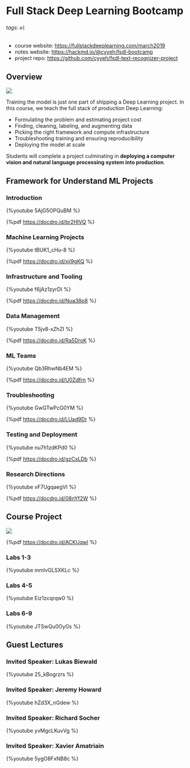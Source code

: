 # Full Stack Deep Learning Bootcamp

###### tags: `ml`

- course website: https://fullstackdeeplearning.com/march2019
- notes website: https://hackmd.io/@cyyeh/fsdl-bootcamp
- project repo: https://github.com/cyyeh/fsdl-text-recognizer-project

## Overview

![](https://i.imgur.com/V8SYb9F.png)

Training the model is just one part of shipping a Deep Learning project. In this course, we teach the full stack of production Deep Learning:

- Formulating the problem and estimating project cost
- Finding, cleaning, labeling, and augmenting data 
- Picking the right framework and compute infrastructure
- Troubleshooting training and ensuring reproducibility
- Deploying the model at scale

Students will complete a project culminating in **deploying a computer vision and natural language processing system into production**.

## Framework for Understand ML Projects

### Introduction

{%youtube 5AjG5OPQuBM %}

{%pdf https://docdro.id/br2HlVQ %}

### Machine Learning Projects

{%youtube tBUK1_cHu-8 %}

{%pdf https://docdro.id/xii9gKQ %}

### Infrastructure and Tooling

{%youtube f6jAz1zyrDI %}

{%pdf https://docdro.id/Nua38p8 %}

### Data Management

{%youtube T5jv8-xZhZI %}

{%pdf https://docdro.id/Ra5DroK %}

### ML Teams

{%youtube Qb3RhwNb4EM %}

{%pdf https://docdro.id/U0Zdfrn %}

### Troubleshooting

{%youtube GwGTwPcG0YM %}

{%pdf https://docdro.id/LUad9Dr %}

### Testing and Deployment

{%youtube nu7h1zdKPd0 %}

{%pdf https://docdro.id/gzCxLDb %}

### Research Directions

{%youtube vF7UgqaegVI %}

{%pdf https://docdro.id/08nYf2W %}

## Course Project

![](https://i.imgur.com/G2YUiX7.png)

{%pdf https://docdro.id/ACKUqwl %}

### Labs 1-3

{%youtube mmlvGLSXKLc %}

### Labs 4-5

{%youtube Eiz1zcqrqw0 %}

### Labs 6-9

{%youtube JTSwQu0OyGs %}

## Guest Lectures

### Invited Speaker: Lukas Biewald

{%youtube 25_kBogrzrs %}

### Invited Speaker: Jeremy Howard

{%youtube hZd3X_nGdew %}

### Invited Speaker: Richard Socher

{%youtube yvMgcLKuvVg %}

### Invited Speaker: Xavier Amatriain

{%youtube 5ygO8FxNB8c %}